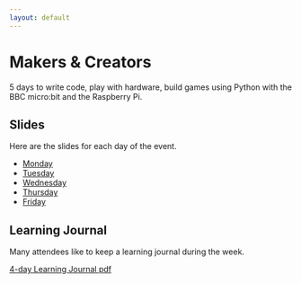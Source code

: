 ```yaml
---
layout: default
---
```

# Makers & Creators

<p><i class="fas fa-code"></i> 5 days to write code, play with hardware, build games
using Python with the BBC micro:bit and the Raspberry Pi.
</p>


## Slides

Here are the slides for each day of the event.

<ul class="fa-ul">
<li><span class="fa-li"><i class="fas fa-code"></i></span><a href="slides-day-1.html">Monday</a></li>
<li><span class="fa-li"><i class="fas fa-code"></i></span><a href="slides-day-2.html">Tuesday</a></li>
<li><span class="fa-li"><i class="fas fa-code"></i></span><a href="slides-day-3.html">Wednesday</a></li>
<li><span class="fa-li"><i class="fas fa-code"></i></span><a href="slides-day-3.html">Thursday</a></li>
<li><span class="fa-li"><i class="fas fa-code"></i></span><a href="slides-day-5.html">Friday</a></li>
</ul>


## Learning Journal

Many attendees like to keep a learning journal during the week.

[4-day Learning Journal pdf](learning-journal-4.pdf)
